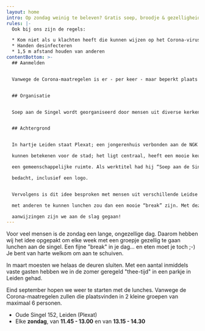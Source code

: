 ```yaml
---
layout: home
intro: Op zondag weinig te beleven? Gratis soep, broodje & gezelligheid!
rules: |-
  Ook bij ons zijn de regels:

  * Kom niet als u klachten heeft die kunnen wijzen op het Corona-virus
  * Handen desinfecteren
  * 1,5 m afstand houden van anderen
contentBottom: >-
  ## Aanmelden


  Vanwege de Corona-maatregelen is er - per keer - maar beperkt plaats bij de lunches. Aanmelden is verplicht. Stuur een mailtje naar **[soepaandesingel@gmail.com](mailto:soepaandesingel@gmail.com)** met daarin enkele data waarop u zou willen/kunnen komen. U krijgt dan bericht wanneer er plaats is.


  ## Organisatie


  Soep aan de Singel wordt georganiseerd door mensen uit diverse kerken en studentenverenigingen. De lunch is gratis en wordt mede mogelijk gemaakt door het “Bloeifonds” van de Nederlands Gereformeerde Kerk Oegstgeest.


  ## Achtergrond


  In hartje Leiden staat Plexat; een jongerenhuis verbonden aan de NGK Oegstgeest e.o. Medio 2018 vroeg Bram Dijkstra, toenmalig kerkelijk werker in deze kerk, zich af of de mogelijkheden die Plexat heeft, wat meer zouden

  kunnen betekenen voor de stad; het ligt centraal, heeft een mooie keuken en

  een gemeenschappelijke ruimte. Als werktitel had hij “Soep aan de Singel”

  bedacht, inclusief een logo.


  Vervolgens is dit idee besproken met mensen uit verschillende Leidse kerken en organisaties. Daarbij kwam naar voren dat met name de zondag voor veel mensen best een lange, eenzame dag is. De gelegenheid om op die dag gezellig samen

  met anderen te kunnen lunchen zou dan een mooie “break” zijn. Met deze

  aanwijzingen zijn we aan de slag gegaan!
---
```

Voor veel mensen is de zondag een lange, ongezellige dag. Daarom hebben wij het idee opgepakt om elke week met een groepje gezellig te gaan lunchen aan de singel. Een fijne "break" in je dag... en eten moet je toch ;-) Je bent van harte welkom om aan te schuiven.

In maart moesten we helaas de deuren sluiten. Met een aantal inmiddels vaste gasten hebben we in de zomer geregeld "thee-tijd" in een parkje in Leiden gehad.

Eind september hopen we weer te starten met de lunches. Vanwege de Corona-maatregelen zullen die plaatsvinden in 2 kleine groepen van maximaal 6 personen.

* Oude Singel 152, Leiden (Plexat)
* Elke **zondag**, van **11.45 - 13.00** en van **13.15 - 14.30**
